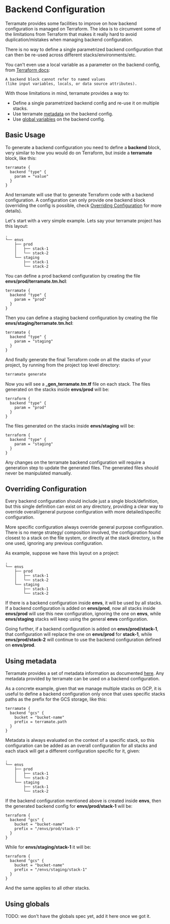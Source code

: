 # Backend Configuration

Terramate provides some facilities to improve on how backend configuration
is managed on Terraform. The idea is to circumvent some of the limitations
from Terraform that makes it really hard to avoid duplication/mistakes
when managing backend configuration.

There is no way to define a single parametrized backend configuration
that can then be re-used across different stacks/environments/etc.

You can't even use a local variable as a parameter on the backend config,
from [Terraform docs](https://www.terraform.io/docs/language/settings/backends/configuration.html):

```
A backend block cannot refer to named values
(like input variables, locals, or data source attributes).
```

With those limitations in mind, terramate provides a way to:

* Define a single parametrized backend config and re-use it on multiple stacks.
* Use terramate [metadata](metadata.md) on the backend config.
* Use [global variables](globals.md) on the backend config.


## Basic Usage

To generate a backend configuration you need to define a **backend** block,
very similar to how you would do on Terraform, but inside a
**terramate** block, like this:

```hcl
terramate {
  backend "type" {
    param = "value"
  }
}
```

And terramate will use that to generate Terraform code with a backend
configuration. A configuration can only provide one backend block
(overriding the config is possible, check
[Overriding Configuration](#overriding-configuration) for more details).

Let's start with a very simple example. Lets say your terramate project
has this layout:

```
.
└── envs
    ├── prod
    │   ├── stack-1
    │   └── stack-2
    └── staging
        ├── stack-1
        └── stack-2
```

You can define a prod backend configuration by creating the file
**envs/prod/terramate.tm.hcl**:

```hcl
terramate {
  backend "type" {
    param = "prod"
  }
}
```

Then you can define a staging backend configuration by creating the file
**envs/staging/terramate.tm.hcl**:

```hcl
terramate {
  backend "type" {
    param = "staging"
  }
}
```

And finally generate the final Terraform code on all the stacks of
your project, by running from the project top level directory:

```sh
terramate generate
```

Now you will see a **_gen_terramate.tm.tf** file on each stack.
The files generated on the stacks inside **envs/prod** will be:

```hcl
terraform {
  backend "type" {
    param = "prod"
  }
}
```

The files generated on the stacks inside **envs/staging** will be:

```hcl
terraform {
  backend "type" {
    param = "staging"
  }
}
```

Any changes on the terramate backend configuration will require a generation
step to update the generated files. The generated files should never
be manipulated manually.


## Overriding Configuration

Every backend configuration should include just a single block/definition, but
this single definition can exist on any directory, providing a clear way to
override overall/general purpose configuration with more detailed/specific
configuration.

More specific configuration always override general purpose configuration.
There is no merge strategy/ composition involved, the configuration found
closest to a stack on the file system, or directly at the stack directory,
is the one used, ignoring any previous configuration.

As example, suppose we have this layout on a project:

```
.
└── envs
    ├── prod
    │   ├── stack-1
    │   └── stack-2
    └── staging
        ├── stack-1
        └── stack-2
```

If there is a backend configuration inside **envs**, it will be used
by all stacks. If a backend configuration is added on **envs/prod**,
now all stacks inside **envs/prod** will use this new configuration,
ignoring the one on **envs**, while **envs/staging** stacks will keep
using the general **envs** configuration.

Going further, if a backend configuration is added on **envs/prod/stack-1**,
that configuration will replace the one on **envs/prod** for **stack-1**, while
**envs/prod/stack-2** will continue to use the backend configuration defined
on **envs/prod**.


## Using metadata

Terramate provides a set of metadata information as documented [here](metadata.md).
Any metadata provided by terramate can be used on a backend configuration.

As a concrete example, given that we manage multiple stacks on GCP, it is useful
to define a backend configuration only once that uses specific stacks paths
as the prefix for the GCS storage, like this:

```hcl
terramate {
  backend "gcs" {
    bucket = "bucket-name"
    prefix = terramate.path
  }
}
```

Metadata is always evaluated on the context of a specific stack, so this
configuration can be added as an overall configuration for all stacks
and each stack will get a different configuration specific for it, given:

```
.
└── envs
    ├── prod
    │   ├── stack-1
    │   └── stack-2
    └── staging
        ├── stack-1
        └── stack-2
```

If the backend configuration mentioned above is created inside **envs**,
then the generated backend config for **envs/prod/stack-1** will be:

```
terraform {
  backend "gcs" {
    bucket = "bucket-name"
    prefix = "/envs/prod/stack-1"
  }
}
```

While for **envs/staging/stack-1** it will be:

```
terraform {
  backend "gcs" {
    bucket = "bucket-name"
    prefix = "/envs/staging/stack-1"
  }
}
```

And the same applies to all other stacks.


## Using globals

TODO: we don't have the globals spec yet, add it here once we got it.

